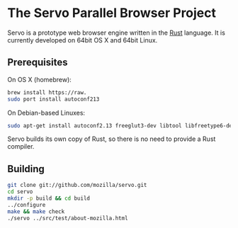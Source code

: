 # The Servo Parallel Browser Project

Servo is a prototype web browser engine written in the [Rust](https://github.com/mozilla/rust)
language. It is currently developed on 64bit OS X and 64bit Linux.

## Prerequisites

On OS X (homebrew):

``` sh
brew install https://raw.
sudo port install autoconf213
```
    
On Debian-based Linuxes:

``` sh
sudo apt-get install autoconf2.13 freeglut3-dev libtool libfreetype6-dev libfontconfig1-dev libglib2.0-dev
```

Servo builds its own copy of Rust, so there is no need to provide a Rust
compiler.

## Building

``` sh
git clone git://github.com/mozilla/servo.git
cd servo
mkdir -p build && cd build
../configure
make && make check
./servo ../src/test/about-mozilla.html
```

[issue]: https://github.com/mxcl/homebrew/issues/5117
